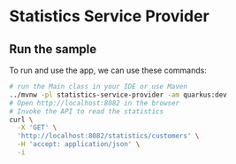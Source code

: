 # Statistics Service Provider

## Run the sample

To run and use the app, we can use these commands:

```bash
# run the Main class in your IDE or use Maven
../mvnw -pl statistics-service-provider -am quarkus:dev
# Open http://localhost:8082 in the browser
# Invoke the API to read the statistics
curl \
  -X 'GET' \
  'http://localhost:8082/statistics/customers' \
  -H 'accept: application/json' \
  -i
```
